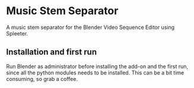 # Music Stem Separator
A music stem separator for the Blender Video Sequence Editor using Spleeter.

## Installation and first run
Run Blender as administrator before installing the add-on and the first run, since all the python modules needs to be installed. This can be a bit time consuming, so grab a coffee. 

